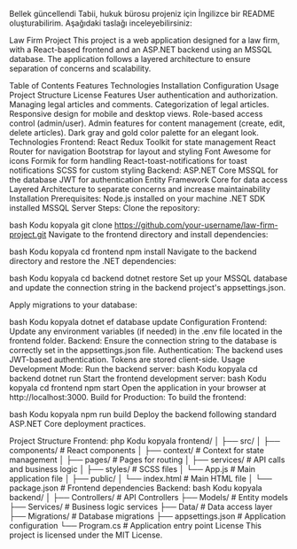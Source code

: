 
Bellek güncellendi
Tabii, hukuk bürosu projeniz için İngilizce bir README oluşturabilirim. Aşağıdaki taslağı inceleyebilirsiniz:

Law Firm Project
This project is a web application designed for a law firm, with a React-based frontend and an ASP.NET backend using an MSSQL database. The application follows a layered architecture to ensure separation of concerns and scalability.

Table of Contents
Features
Technologies
Installation
Configuration
Usage
Project Structure
License
Features <a name="features"></a>
User authentication and authorization.
Managing legal articles and comments.
Categorization of legal articles.
Responsive design for mobile and desktop views.
Role-based access control (admin/user).
Admin features for content management (create, edit, delete articles).
Dark gray and gold color palette for an elegant look.
Technologies <a name="technologies"></a>
Frontend:
React
Redux Toolkit for state management
React Router for navigation
Bootstrap for layout and styling
Font Awesome for icons
Formik for form handling
React-toast-notifications for toast notifications
SCSS for custom styling
Backend:
ASP.NET Core
MSSQL for the database
JWT for authentication
Entity Framework Core for data access
Layered Architecture to separate concerns and increase maintainability
Installation <a name="installation"></a>
Prerequisites:
Node.js installed on your machine
.NET SDK installed
MSSQL Server
Steps:
Clone the repository:

bash
Kodu kopyala
git clone https://github.com/your-username/law-firm-project.git
Navigate to the frontend directory and install dependencies:

bash
Kodu kopyala
cd frontend
npm install
Navigate to the backend directory and restore the .NET dependencies:

bash
Kodu kopyala
cd backend
dotnet restore
Set up your MSSQL database and update the connection string in the backend project's appsettings.json.

Apply migrations to your database:

bash
Kodu kopyala
dotnet ef database update
Configuration <a name="configuration"></a>
Frontend: Update any environment variables (if needed) in the .env file located in the frontend folder.
Backend: Ensure the connection string to the database is correctly set in the appsettings.json file.
Authentication: The backend uses JWT-based authentication. Tokens are stored client-side.
Usage <a name="usage"></a>
Development Mode:
Run the backend server:
bash
Kodu kopyala
cd backend
dotnet run
Start the frontend development server:
bash
Kodu kopyala
cd frontend
npm start
Open the application in your browser at http://localhost:3000.
Build for Production:
To build the frontend:

bash
Kodu kopyala
npm run build
Deploy the backend following standard ASP.NET Core deployment practices.

Project Structure <a name="project-structure"></a>
Frontend:
php
Kodu kopyala
frontend/
│
├── src/
│   ├── components/      # React components
│   ├── context/         # Context for state management
│   ├── pages/           # Pages for routing
│   ├── services/        # API calls and business logic
│   ├── styles/          # SCSS files
│   └── App.js           # Main application file
│
├── public/
│   └── index.html       # Main HTML file
│
└── package.json         # Frontend dependencies
Backend:
bash
Kodu kopyala
backend/
│
├── Controllers/         # API Controllers
├── Models/              # Entity models
├── Services/            # Business logic services
├── Data/                # Data access layer
├── Migrations/          # Database migrations
├── appsettings.json     # Application configuration
└── Program.cs           # Application entry point
License <a name="license"></a>
This project is licensed under the MIT License.

